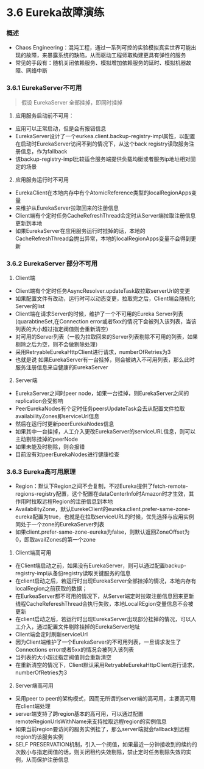 # 3.6 Eureka故障演练

###  概述

- Chaos Engineering：混沌工程，通过一系列可控的实验模拟真实世界可能出现的故障，来暴露系统的缺陷，从而驱动工程师取构建更具有弹性的服务
- 常见的手段有：随机关闭依赖服务、模拟增加依赖服务的延时、模拟机器故障、网络中断

### 3.6.1 EurekaServer不可用

> 假设 EurekaServer 全部挂掉，即同时挂掉

1. 应用服务启动前不可用：
  - 应用可以正常启动，但是会有报错信息
  - EurekaServer设计了一个eurkea.client.backup-registry-impl属性，以配置在启动时EurekaServer访问不到的情况下，从这个back registry读取服务注册信息，作为fallback
  - 该backup-registry-impl比较适合服务端提供负载均衡或者服务ip地址相对固定的场景
2. 应用服务运行时不可用
  - EurekaClient在本地内存中有个AtomicReference<Applications>类型的localRegionApps变量
  - 来维护从EurekaServer拉取回来的注册信息
  - Client端有个定时任务CacheRefreshThread会定时从Server端拉取注册信息更新到本地
  - 如果EurekaServer在应用服务运行时挂掉的话，本地的CacheRefreshThread会抛出异常，本地的localRegionApps变量不会得到更新

### 3.6.2 EurekaServer 部分不可用

1. Client端
  - Client端有个定时任务AsyncResolver.updateTask取拉取serverUrl的变更
  - 如果配置文件有改动，运行时可以动态变更，拉取完之后，Client端会随机化Server的list
  - Client端在请求Server的时候，维护了一个不可用的Eureka Server列表(quarabtineSet,在Connection error或者5xx的情况下会被列入该列表，当该列表的大小超过指定阀值则会重新清空）
  - 对可用的Server列表（一般为拉取回来的Server列表剔除不可用的列表，如果剔除之后为空，则不会做剔除处理）
  - 采用RetryableEurekaHttpClient进行请求，numberOfRetries为3
  - 也就是说 如果EurekaServer有一台挂掉，则会被纳入不可用列表，那么此时服务注册信息来自健康的EurekaServer
2. Server端
  - EurekaServer之间时peer node，如果一台挂掉，则EurekaServer之间的replication会受影响
  - PeerEurekaNodes有个定时任务peersUpdateTask会去从配置文件拉取availabilityZones即serviceUrl信息
  - 然后在运行时更新peerEurekaNodes信息
  - 如果其中一台挂掉，人工介入更改EurekaServer的serviceURL信息，则可以主动剔除挂掉的peerNode
  - 如果未能及时剔除，则会报错
  - 目前没有对peerEurekaNodes进行健康检查

### 3.6.3 Eureka高可用原理

- Region：默认下Region之间不会复制，不过Eureka提供了fetch-remote-regions-registry配置，这个配置在dataCenterInfo时Amazon时才生效，其作用时拉取远程Region的注册信息到本地
- AvailabilityZone，默认EurekeClient的eureka.client.prefer-same-zone-eureka配置为true，也就是在拉取serviceURL的时候，优先选择与应用实例同处于一个zone的EurekaServer列表
- 如果client.prefer-same-zone-eureka为false，则默认返回ZoneOffset为0，即取availZones的第一个zone

1. Client端高可用
  - 在Client端启动之前，如果没有EurekaServer，则可以通过配置backup-registry-impl从备份registry读取关键服务的信息
  - 在client启动之后，若运行时出现EurekaServer全部挂掉的情况，本地内存有localRegion之前获取的数据；
  - 在EurkeaServer都不可用的情况下，从Server端定时拉取注册信息回来更新线程CacheRefereshThread会执行失败，本地LocalREgion变量信息不会被更新
  - 在client启动之后，若运行时出现EurekaServer出现部分挂掉的情况，可以人工介入，通过配置文件剔除挂掉的EurekaServer地址
  - Client端会定时刷新serviceUrl
  - 因为Client端维护了一个EurekaServer的不可用列表，一旦请求发生了Connections error或者5xx的情况会被列入该列表
  - 当列表的大小超过指定阀值则会重新清空
  - 在重新清空的情况下，Client默认采用RetryableEurekaHttpClient进行请求，numberOfRetries为3
2. Server端高可用
  - 采用peer to peer的架构模式，因而无所谓的server端的高可用，主要高可用在client端处理
  - server端支持了跨region基本的高可用，可以通过配置remoteRegionUrlsWithName来支持拉取远程region的实例信息
  - 如果当前region要访问的服务实例挂了，那么server端就会fallback到远程region的该服务实例
  - SELF PRESERVATION机制，引入一个阀值，如果最近一分钟接收到的续约的次数小与指定阀值的话，则关闭租约失效剔除，禁止定时任务剔除失效的实例，从而保护注册信息
